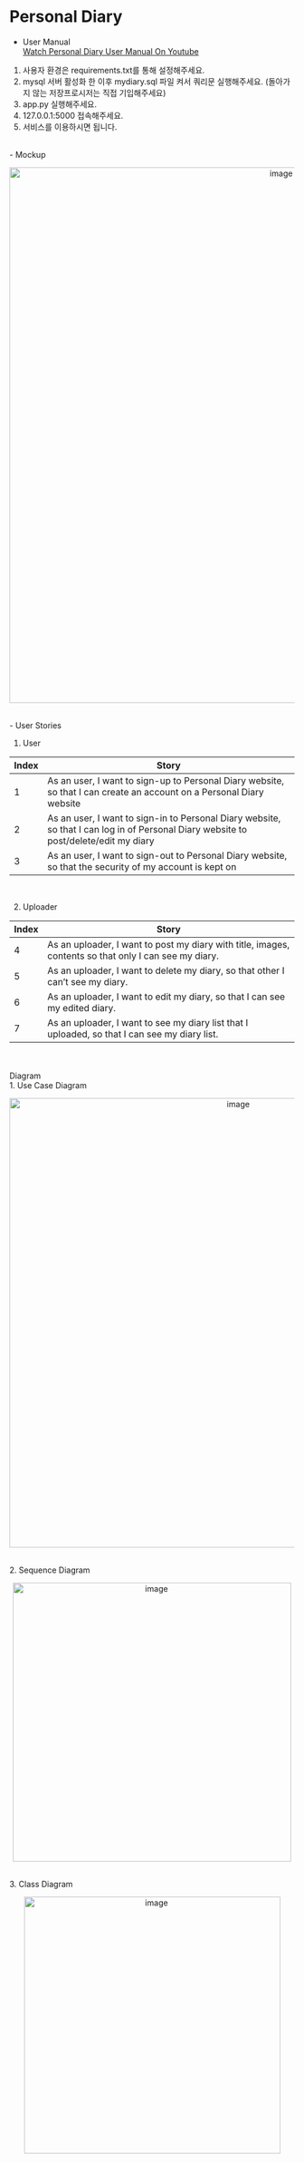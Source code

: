 # Personal Diary
- User Manual<br>
<a href = 'https://www.youtube.com/watch?v=kby7NY6yrpI'>Watch Personal Diary User Manual On Youtube</a><br>
1. 사용자 환경은 requirements.txt를 통해 설정해주세요.
2. mysql 서버 활성화 한 이후 mydiary.sql 파일 켜서 쿼리문 실행해주세요. (돌아가지 않는 저장프로시저는 직접 기입해주세요)
3. app.py 실행해주세요.
4. 127.0.0.1:5000 접속해주세요.
5. 서비스를 이용하시면 됩니다.

<br>
- Mockup <br>
 <p align="center"><img width="945" alt="image" src="https://user-images.githubusercontent.com/47051379/120445207-5b232100-c3c3-11eb-8ad7-0f2ad29aad1a.png"></p>

<br>
- User Stories <br>

1. User <br>

|Index|Story|
|------|---|
|1|As an user, I want to sign-up to Personal Diary website, so that I can create an account on a Personal Diary website|
|2|As an user, I want to sign-in to Personal Diary website, so that I can log in of Personal Diary website to post/delete/edit my diary|
|3|As an user, I want to sign-out to Personal Diary website, so that the security of my account is kept on|

<br>



2. Uploader<br>

|Index|Story|
|------|---|
|4|As an uploader, I want to post my diary with title, images, contents so that only I can see my diary.|
|5|As an uploader, I want to delete my diary, so that other I can’t see my diary.|
|6|As an uploader, I want to edit my diary, so that I can see my edited diary.|
|7|As an uploader, I want to see my diary list that I uploaded, so that I can see my diary list.|
<br>
<br>
 Diagram<br>
1. Use Case Diagram
<br>
<p align="center"><img width="793" alt="image" src="https://user-images.githubusercontent.com/47051379/120445601-ba813100-c3c3-11eb-87a9-646d165fc92e.png"></p>
<br>
2. Sequence Diagram
<br>
<p align="center"><img width="492" alt="image" src="https://user-images.githubusercontent.com/47051379/120445761-e8667580-c3c3-11eb-87d5-baea84abd7e9.png"></p>
<br>
3. Class Diagram
<br>
<p align="center"><img width="453" alt="image" src="https://user-images.githubusercontent.com/47051379/120445802-f1efdd80-c3c3-11eb-8695-7dd6f831db3d.png"></p>
<br>

